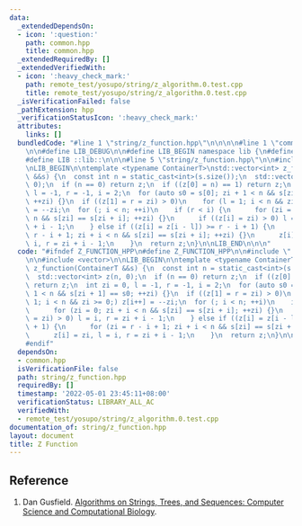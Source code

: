 ```yaml
---
data:
  _extendedDependsOn:
  - icon: ':question:'
    path: common.hpp
    title: common.hpp
  _extendedRequiredBy: []
  _extendedVerifiedWith:
  - icon: ':heavy_check_mark:'
    path: remote_test/yosupo/string/z_algorithm.0.test.cpp
    title: remote_test/yosupo/string/z_algorithm.0.test.cpp
  _isVerificationFailed: false
  _pathExtension: hpp
  _verificationStatusIcon: ':heavy_check_mark:'
  attributes:
    links: []
  bundledCode: "#line 1 \"string/z_function.hpp\"\n\n\n\n#line 1 \"common.hpp\"\n\n\
    \n\n#define LIB_DEBUG\n\n#define LIB_BEGIN namespace lib {\n#define LIB_END }\n\
    #define LIB ::lib::\n\n\n#line 5 \"string/z_function.hpp\"\n\n#include <vector>\n\
    \nLIB_BEGIN\n\ntemplate <typename ContainerT>\nstd::vector<int> z_function(ContainerT\
    \ &&s) {\n  const int n = static_cast<int>(s.size());\n  std::vector<int> z(n,\
    \ 0);\n  if (n == 0) return z;\n  if ((z[0] = n) == 1) return z;\n  int zi = 0,\
    \ l = -1, r = -1, i = 2;\n  for (auto s0 = s[0]; zi + 1 < n && s[zi + 1] == s0;\
    \ ++zi) {}\n  if ((z[1] = r = zi) > 0)\n    for (l = 1; i < n && zi >= 0;) z[i++]\
    \ = --zi;\n  for (; i < n; ++i)\n    if (r < i) {\n      for (zi = 0; zi + i <\
    \ n && s[zi] == s[zi + i]; ++zi) {}\n      if ((z[i] = zi) > 0) l = i, r = zi\
    \ + i - 1;\n    } else if ((z[i] = z[i - l]) >= r - i + 1) {\n      for (zi =\
    \ r - i + 1; zi + i < n && s[zi] == s[zi + i]; ++zi) {}\n      z[i] = zi, l =\
    \ i, r = zi + i - 1;\n    }\n  return z;\n}\n\nLIB_END\n\n\n"
  code: "#ifndef Z_FUNCTION_HPP\n#define Z_FUNCTION_HPP\n\n#include \"../common.hpp\"\
    \n\n#include <vector>\n\nLIB_BEGIN\n\ntemplate <typename ContainerT>\nstd::vector<int>\
    \ z_function(ContainerT &&s) {\n  const int n = static_cast<int>(s.size());\n\
    \  std::vector<int> z(n, 0);\n  if (n == 0) return z;\n  if ((z[0] = n) == 1)\
    \ return z;\n  int zi = 0, l = -1, r = -1, i = 2;\n  for (auto s0 = s[0]; zi +\
    \ 1 < n && s[zi + 1] == s0; ++zi) {}\n  if ((z[1] = r = zi) > 0)\n    for (l =\
    \ 1; i < n && zi >= 0;) z[i++] = --zi;\n  for (; i < n; ++i)\n    if (r < i) {\n\
    \      for (zi = 0; zi + i < n && s[zi] == s[zi + i]; ++zi) {}\n      if ((z[i]\
    \ = zi) > 0) l = i, r = zi + i - 1;\n    } else if ((z[i] = z[i - l]) >= r - i\
    \ + 1) {\n      for (zi = r - i + 1; zi + i < n && s[zi] == s[zi + i]; ++zi) {}\n\
    \      z[i] = zi, l = i, r = zi + i - 1;\n    }\n  return z;\n}\n\nLIB_END\n\n\
    #endif"
  dependsOn:
  - common.hpp
  isVerificationFile: false
  path: string/z_function.hpp
  requiredBy: []
  timestamp: '2022-05-01 23:45:11+08:00'
  verificationStatus: LIBRARY_ALL_AC
  verifiedWith:
  - remote_test/yosupo/string/z_algorithm.0.test.cpp
documentation_of: string/z_function.hpp
layout: document
title: Z Function
---
```


## Reference

1. Dan Gusfield. [Algorithms on Strings, Trees, and Sequences: Computer Science and Computational Biology](https://www.amazon.com/Algorithms-Strings-Trees-Sequences-Computational/dp/0521585198).